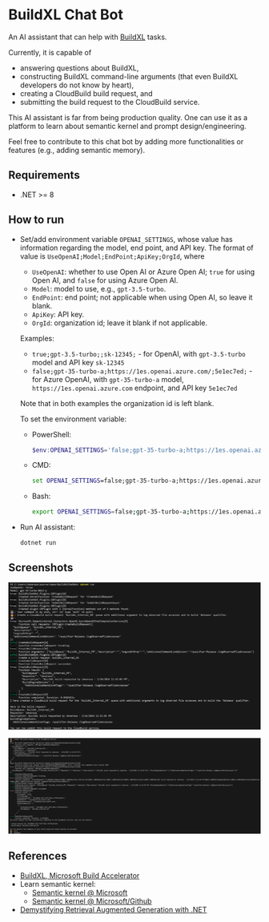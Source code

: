# BuildXL Chat Bot

An AI assistant that can help with [BuildXL](https://github.com/microsoft/BuildXL) tasks.

Currently, it is capable of
- answering questions about BuildXL,
- constructing BuildXL command-line arguments (that even BuildXL developers do not know by heart),
- creating a CloudBuild build request, and
- submitting the build request to the CloudBuild service.

This AI assistant is far from being production quality. One can use it as a platform to learn about semantic kernel and prompt design/engineering.

Feel free to contribute to this chat bot by adding more functionalities or features (e.g., adding semantic memory).

## Requirements
- .NET >= 8

## How to run
- Set/add environment variable `OPENAI_SETTINGS`, whose value has information regarding the model, end point, and API key. The format of value
  is `UseOpenAI;Model;EndPoint;ApiKey;OrgId`, where
    - `UseOpenAI`: whether to use Open AI or Azure Open AI; `true` for using Open AI, and `false` for using Azure Open AI.
    - `Model`: model to use, e.g., `gpt-3.5-turbo`.
    - `EndPoint`: end point; not applicable when using Open AI, so leave it blank.
    - `ApiKey`: API key.
    - `OrgId`: organization id; leave it blank if not applicable.

  Examples:
    - `true;gpt-3.5-turbo;;sk-12345;` - for OpenAI, with `gpt-3.5-turbo` model and API key `sk-12345`
    - `false;gpt-35-turbo-a;https://1es.openai.azure.com/;5e1ec7ed;` - for Azure OpenAI, with `gpt-35-turbo-a` model, `https://1es.openai.azure.com` endpoint, and API key `5e1ec7ed`

  Note that in both examples the organization id is left blank.

  To set the environment variable:
  - PowerShell: 
    ```powershell
    $env:OPENAI_SETTINGS='false;gpt-35-turbo-a;https://1es.openai.azure.com/;5e1ec7ed;'
    ```
  - CMD: 
    ```cmd
    set OPENAI_SETTINGS=false;gpt-35-turbo-a;https://1es.openai.azure.com/;5e1ec7ed;
    ```
  - Bash: 
    ```bash
    export OPENAI_SETTINGS=false;gpt-35-turbo-a;https://1es.openai.azure.com/;5e1ec7ed;
    ```

- Run AI assistant: 
  ```shell
  dotnet run
  ```

## Screenshots

![Screenshot 1](/Images/sc1.png)

![Screenshot 2](/Images/sc2.png)

## References

- [BuildXL, Microsoft Build Accelerator](https://github.com/microsoft/BuildXL)
- Learn semantic kernel:
  - [Semantic kernel @ Microsoft](https://learn.microsoft.com/en-us/semantic-kernel/overview/)
  - [Semantic kernel @ Microsoft/Github](https://github.com/microsoft/semantic-kernel)
- [Demystifying Retrieval Augmented Generation with .NET](https://devblogs.microsoft.com/dotnet/demystifying-retrieval-augmented-generation-with-dotnet/)
